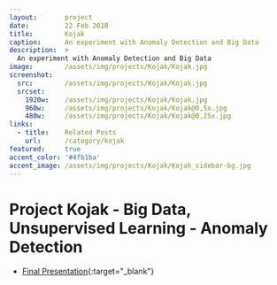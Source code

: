 ```yaml
---
layout:       project
date:         22 Feb 2018
title:        Kojak
caption:      An experiment with Anomaly Detection and Big Data 
description:  >
  An experiment with Anomaly Detection and Big Data
image:        /assets/img/projects/Kojak/Kojak.jpg
screenshot:
  src:        /assets/img/projects/Kojak/Kojak.jpg
  srcset:
    1920w:    /assets/img/projects/Kojak/Kojak.jpg
    960w:     /assets/img/projects/Kojak/Kojak@0,5x.jpg
    480w:     /assets/img/projects/Kojak/Kojak@0,25x.jpg
links:
  - title:    Related Posts
    url:      /category/kojak
featured:     true
accent_color: '#4fb1ba'
accent_image: /assets/img/projects/Kojak/Kojak_sidebar-bg.jpg
---
```


# Project Kojak - Big Data, Unsupervised Learning - Anomaly Detection

* [Final Presentation](/slides/kojak/){:target="_blank"} 

